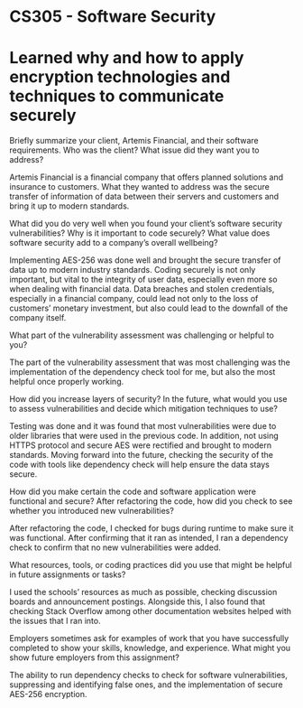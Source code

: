 # CS305 - Software Security
# Learned why and how to apply encryption technologies and techniques to communicate securely

Briefly summarize your client, Artemis Financial, and their software requirements. Who was the client? What issue did they want you to address?

Artemis Financial is a financial company that offers planned solutions and insurance to customers. What they wanted to address was the secure transfer of information of data between their servers and customers and bring it up to modern standards. 

What did you do very well when you found your client’s software security vulnerabilities? Why is it important to code securely? What value does software security add to a company’s overall wellbeing?

Implementing AES-256 was done well and brought the secure transfer of data up to modern industry standards. Coding securely is not only important, but vital to the integrity of user data, especially even more so when dealing with financial data. Data breaches and stolen credentials, especially in a financial company, could lead not only to the loss of customers’ monetary investment, but also could lead to the downfall of the company itself. 

What part of the vulnerability assessment was challenging or helpful to you?

The part of the vulnerability assessment that was most challenging was the implementation of the dependency check tool for me, but also the most helpful once properly working.

How did you increase layers of security? In the future, what would you use to assess vulnerabilities and decide which mitigation techniques to use?

Testing was done and it was found that most vulnerabilities were due to older libraries that were used in the previous code. In addition, not using HTTPS protocol and secure AES were rectified and brought to modern standards. Moving forward into the future, checking the security of the code with tools like dependency check will help ensure the data stays secure. 

How did you make certain the code and software application were functional and secure? After refactoring the code, how did you check to see whether you introduced new vulnerabilities?

After refactoring the code, I checked for bugs during runtime to make sure it was functional. After confirming that it ran as intended, I ran a dependency check to confirm that no new vulnerabilities were added. 

What resources, tools, or coding practices did you use that might be helpful in future assignments or tasks?

I used the schools’ resources as much as possible, checking discussion boards and announcement postings. Alongside this, I also found that checking Stack Overflow among other documentation websites helped with the issues that I ran into.

Employers sometimes ask for examples of work that you have successfully completed to show your skills, knowledge, and experience. What might you show future employers from this assignment?

The ability to run dependency checks to check for software vulnerabilities, suppressing and identifying false ones, and the implementation of secure AES-256 encryption. 
